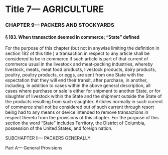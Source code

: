 
# Title 7— AGRICULTURE
### CHAPTER 9— PACKERS AND STOCKYARDS
#### § 183. When transaction deemed in commerce; “State” defined

For the purpose of this chapter (but not in anywise limiting the definition in section 182 of this title ) a transaction in respect to any article shall be considered to be in commerce if such article is part of that current of commerce usual in the livestock and meat-packing industries, whereby livestock, meats, meat food products, livestock products, dairy products, poultry, poultry products, or eggs, are sent from one State with the expectation that they will end their transit, after purchase, in another, including, in addition to cases within the above general description, all cases where purchase or sale is either for shipment to another State, or for slaughter of livestock within the State and the shipment outside the State of the products resulting from such slaughter. Articles normally in such current of commerce shall not be considered out of such current through resort being had to any means or device intended to remove transactions in respect thereto from the provisions of this chapter. For the purpose of this section the word “State” includes Territory, the District of Columbia, possession of the United States, and foreign nation.

SUBCHAPTER II— PACKERS GENERALLY

Part A— General Provisions
